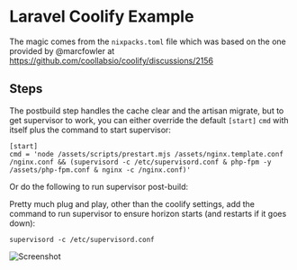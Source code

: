 # Laravel Coolify Example

The magic comes from the `nixpacks.toml` file which was based on the one provided by @marcfowler at https://github.com/coollabsio/coolify/discussions/2156

## Steps

The postbuild step handles the cache clear and the artisan migrate, but to get supervisor to work, you can either override the default `[start]` `cmd` with itself plus the command to start supervisor:
```
[start]
cmd = 'node /assets/scripts/prestart.mjs /assets/nginx.template.conf /nginx.conf && (supervisord -c /etc/supervisord.conf & php-fpm -y /assets/php-fpm.conf & nginx -c /nginx.conf)'
```

Or do the following to run supervisor post-build:

Pretty much plug and play, other than the coolify settings, add the command to run supervisor to ensure horizon starts (and restarts if it goes down):
```
supervisord -c /etc/supervisord.conf
```

![Screenshot](https://github.com/Nathanjms/laravel-coolify-example/blob/main/coolify-laravel.png?raw=true)